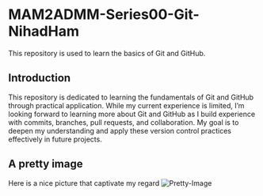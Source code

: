 # MAM2ADMM-Series00-Git-NihadHam

This repository is used to learn the basics of Git and GitHub.

## Introduction

This repository is dedicated to learning the fundamentals of Git and GitHub through practical application. 
While my current experience is limited, I’m looking forward to learning more about Git and GitHub as I build experience with commits, branches, pull requests, and collaboration. 
My goal is to deepen my understanding and apply these version control practices effectively in future projects.

## A pretty image
Here is a nice picture that captivate my regard
![Pretty-Image](https://cdn.pixabay.com/photo/2025/09/10/12/32/tokyo-9826329_1280.jpg)

